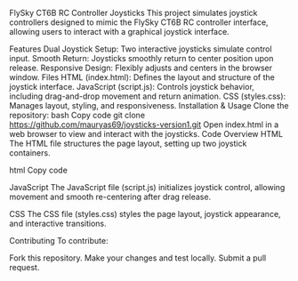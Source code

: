FlySky CT6B RC Controller Joysticks
This project simulates joystick controllers designed to mimic the FlySky CT6B RC controller interface, allowing users to interact with a graphical joystick interface.

Features
Dual Joystick Setup: Two interactive joysticks simulate control input.
Smooth Return: Joysticks smoothly return to center position upon release.
Responsive Design: Flexibly adjusts and centers in the browser window.
Files
HTML (index.html): Defines the layout and structure of the joystick interface.
JavaScript (script.js): Controls joystick behavior, including drag-and-drop movement and return animation.
CSS (styles.css): Manages layout, styling, and responsiveness.
Installation & Usage
Clone the repository:
bash
Copy code
git clone https://github.com/mauryas69/joysticks-version1.git
Open index.html in a web browser to view and interact with the joysticks.
Code Overview
HTML
The HTML file structures the page layout, setting up two joystick containers.

html
Copy code
<!DOCTYPE html>
<html lang="en">
<head>
    <meta charset="UTF-8">
    <meta name="viewport" content="width=device-width, initial-scale=1.0">
    <title>FlySky CT6B RC Controller Joysticks</title>
    <link rel="stylesheet" href="styles.css">
</head>
<body>
    <div class="controller">
        <div class="joystick-container" id="joystick1">
            <div class="joystick" id="stick1"></div>
        </div>
        <div class="joystick-container" id="joystick2">
            <div class="joystick" id="stick2"></div>
        </div>
    </div>
    <script src="script.js"></script>
</body>
</html>
JavaScript
The JavaScript file (script.js) initializes joystick control, allowing movement and smooth re-centering after drag release.

CSS
The CSS file (styles.css) styles the page layout, joystick appearance, and interactive transitions.

Contributing
To contribute:

Fork this repository.
Make your changes and test locally.
Submit a pull request.
